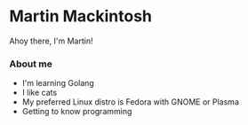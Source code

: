 # Martin Mackintosh
Ahoy there, I'm Martin!
### About me
- I'm learning Golang
- I like cats
- My preferred Linux distro is Fedora with GNOME or Plasma
- Getting to know programming
